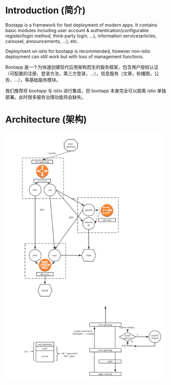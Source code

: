 # Introduction (简介)
Bootapp is a framework for fast deployment of modern apps. It contains basic modules including user account & authentication(configurable register/login method, third-party login, ...), information service(articles, carousel, announcements, ...), etc. 

Deployment on istio for bootapp is recommended, however non-istio deployment can still work but with loss of management functions.

Bootapp 是一个为快速创建现代应用架构而生的服务框架，包含用户授权认证（可配置的注册、登录方法，第三方登录，...），信息服务（文章，轮播图，公告，...），等基础服务模块。

我们推荐将 bootapp 与 istio 进行集成，但 bootapp 本身完全可以脱离 istio 单独部署。此时很多服务治理功能将会缺失。

# Architecture (架构)
 ![image](https://github.com/bootapp/documentation/raw/master/images/architecture.jpg)
